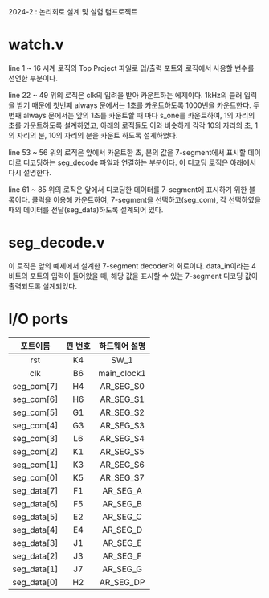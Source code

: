 2024-2 : 논리회로 설계 및 실험 텀프로젝트

# watch.v

line 1 ~ 16
시계 로직의 Top Project 파일로 입/출력 포트와 로직에서 사용할 변수를 선언한 부분이다.

line 22 ~ 49
위의 로직은 clk의 입려을 받아 카운트하는 에제이다. 1kHz의 클러 입력을 받기 때문에 첫번째 always 문에서는 1초를 카운트하도록 1000번을 카운트한다. 두번째 always 문에서는 앞의 1초를 카운트할 때 마다 s_one를 카운트하여, 1의 자리의 초를 카운트하도록 설계하였고, 아래의 로직들도 이와 비슷하게 각각 10의 자리의 초, 1의 자리의 분, 10의 자리의 분을 카운트 하도록 설계하였다.

line 53 ~ 56
위의 로직은 앞에서 카운트한 초, 분의 값을 7-segment에서 표시할 데이터로 디코딩하는 seg_decode 파일과 연결하는 부분이다. 이 디코딩 로직은 아래에서 다시 설명한다.

line 61 ~ 85
위의 로직은 앞에서 디코딩한 데이터를 7-segment에 표시하기 위한 블록이다. 클럭을 이용해 카운트하여, 7-segment을 선택하고(seg_com), 각 선택하였을 때의 데이터를 전달(seg_data)하도록 설계되어 있다.


# seg_decode.v

이 로직은 앞의 예제에서 설계한 7-segment decoder의 회로이다. data_in이라는 4비트의 포트의 입력이 들어왔을 때, 해당 값을 표시할 수 있는 7-segment 디코딩 값이 출력되도록 설계되었다.

# I/O ports

|포트이름|핀 번호|하드웨어 설명|
|:------------:|:------------:|:------------:|
|rst|K4|SW_1|
|clk|B6|main_clock1|
|seg_com[7]|H4|AR_SEG_S0|
|seg_com[6]|H6|AR_SEG_S1|
|seg_com[5]|G1|AR_SEG_S2|
|seg_com[4]|G3|AR_SEG_S3|
|seg_com[3]|L6|AR_SEG_S4|
|seg_com[2]|K1|AR_SEG_S5|
|seg_com[1]|K3|AR_SEG_S6|
|seg_com[0]|K5|AR_SEG_S7|
|seg_data[7]|F1|AR_SEG_A|
|seg_data[6]|F5|AR_SEG_B
|seg_data[5]|E2|AR_SEG_C|
|seg_data[4]|E4|AR_SEG_D|
|seg_data[3]|J1|AR_SEG_E|
|seg_data[2]|J3|AR_SEG_F|
|seg_data[1]|J7|AR_SEG_G|
|seg_data[0]|H2|AR_SEG_DP|